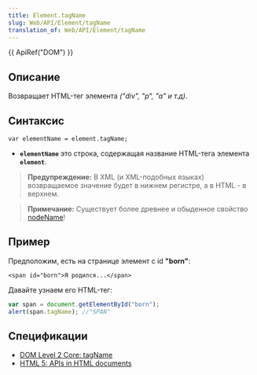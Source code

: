```yaml
---
title: Element.tagName
slug: Web/API/Element/tagName
translation_of: Web/API/Element/tagName
---
```


{{ ApiRef("DOM") }}

## Описание

Возвращает HTML-тег элемента _("div", "p", "a" и т.д)._

## Синтаксис

```
var elementName = element.tagName;
```

- **`elementName`** это строка, содержащая название HTML-тега элемента **`element`**.

> **Предупреждение:** В XML (и XML-подобных языках) возвращаемое значение будет в нижнем регистре, а в HTML - в верхнем.

> **Примечание:** Существует более древнее и обыденное свойство [nodeName](/en/DOM/Node.nodeName)!

## Пример

Предположим, есть на странице элемент с id **"born"**:

```
<span id="born">Я родился...</span>
```

Давайте узнаем его HTML-тег:

```js
var span = document.getElementById("born");
alert(span.tagName); //"SPAN"
```

## Спецификации

- [DOM Level 2 Core: tagName](http://www.w3.org/TR/2000/REC-DOM-Level-2-Core-20001113/core.html#ID-104682815)
- [HTML 5: APIs in HTML documents](http://www.whatwg.org/specs/web-apps/current-work/multipage/dom.html#apis-in-html-documents)

